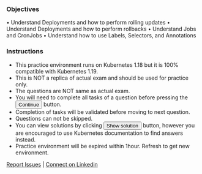 ### Objectives
• Understand Deployments and how to perform rolling updates
• Understand Deployments and how to perform rollbacks
• Understand Jobs and CronJobs
• Understand how to use Labels, Selectors, and Annotations

### Instructions
- This practice environment runs on Kubernetes 1.18 but it is 100% compatible with Kubernetes 1.19.
- This is NOT a replica of actual exam and should be used for practice only.
- The questions are NOT same as actual exam.
- You will need to complete all tasks of a question before pressing the <button>Continue</button> button.
- Completion of tasks will be validated before moving to next question.
- Questions can not be skipped.
- You can view solutions by clicking <button>Show solution</button> button, however you are encouraged to use Kubernetes documentation to find answers instead.
- Practice environment will be expired within 1hour. Refresh to get new environment.

[Report Issues](mailto:liptanbiswas@gmail.com?subject=Katakoda%20CKAD%20Issue) | [Connect on Linkedin](https://www.linkedin.com/in/liptanbiswas/)